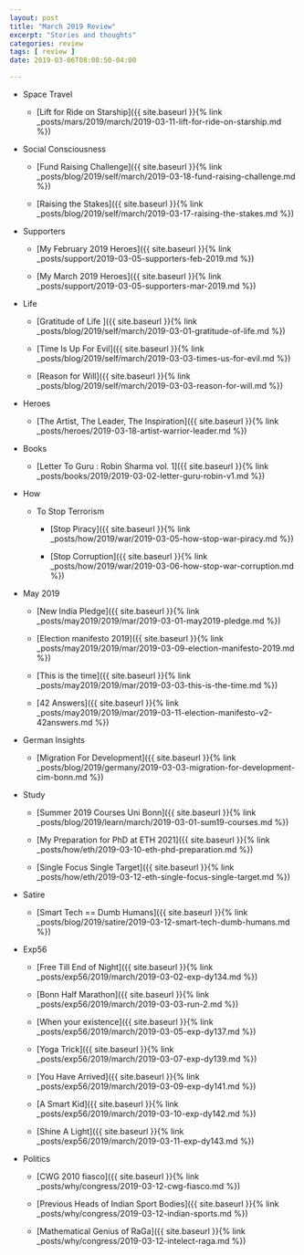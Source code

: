 ```yaml
---
layout: post
title: "March 2019 Review"
excerpt: "Stories and thoughts"
categories: review
tags: [ review ]
date: 2019-03-06T08:08:50-04:00

---
```


  * Space Travel

    * [Lift for Ride on Starship]({{ site.baseurl }}{% link _posts/mars/2019/march/2019-03-11-lift-for-ride-on-starship.md %})

  * Social Consciousness

    * [Fund Raising Challenge]({{ site.baseurl }}{% link  _posts/blog/2019/self/march/2019-03-18-fund-raising-challenge.md %})

    * [Raising the Stakes]({{ site.baseurl }}{% link  _posts/blog/2019/self/march/2019-03-17-raising-the-stakes.md %})

  * Supporters

    * [My February 2019 Heroes]({{ site.baseurl }}{% link _posts/support/2019-03-05-supporters-feb-2019.md %})

    * [My March 2019 Heroes]({{ site.baseurl }}{% link _posts/support/2019-03-05-supporters-mar-2019.md %})

  * Life

      * [Gratitude of Life ]({{ site.baseurl }}{% link _posts/blog/2019/self/march/2019-03-01-gratitude-of-life.md %})

      * [Time Is Up For Evil]({{ site.baseurl }}{% link _posts/blog/2019/self/march/2019-03-03-times-us-for-evil.md %})

      * [Reason for Will]({{ site.baseurl }}{% link _posts/blog/2019/self/march/2019-03-03-reason-for-will.md %})

  * Heroes
      * [The Artist, The Leader, The Inspiration]({{ site.baseurl }}{% link _posts/heroes/2019-03-18-artist-warrior-leader.md %})


  * Books
    * [Letter To Guru : Robin Sharma vol. 1]({{ site.baseurl }}{% link _posts/books/2019/2019-03-02-letter-guru-robin-v1.md %})

  * How
    * To Stop Terrorism
        * [Stop Piracy]({{ site.baseurl }}{% link _posts/how/2019/war/2019-03-05-how-stop-war-piracy.md %})

        * [Stop Corruption]({{ site.baseurl }}{% link _posts/how/2019/war/2019-03-06-how-stop-war-corruption.md %})

  * May 2019
    * [New India Pledge]({{ site.baseurl }}{% link _posts/may2019/2019/mar/2019-03-01-may2019-pledge.md  %})

    * [Election manifesto 2019]({{ site.baseurl }}{% link _posts/may2019/2019/mar/2019-03-09-election-manifesto-2019.md %})

    * [This is the time]({{ site.baseurl }}{% link _posts/may2019/2019/mar/2019-03-03-this-is-the-time.md %})

    * [42 Answers]({{ site.baseurl }}{% link _posts/may2019/2019/mar/2019-03-11-election-manifesto-v2-42answers.md %})

  * German Insights

     * [Migration For Development]({{ site.baseurl }}{% link _posts/blog/2019/germany/2019-03-03-migration-for-development-cim-bonn.md %})    

  * Study

    * [Summer 2019 Courses Uni Bonn]({{ site.baseurl }}{% link _posts/blog/2019/learn/march/2019-03-01-sum19-courses.md %})

    * [My Preparation for PhD at ETH 2021]({{ site.baseurl }}{% link _posts/how/eth/2019-03-10-eth-phd-preparation.md %})

    * [Single Focus Single Target]({{ site.baseurl }}{% link _posts/how/eth/2019-03-12-eth-single-focus-single-target.md %})


  * Satire

    * [Smart Tech == Dumb Humans]({{ site.baseurl }}{% link _posts/blog/2019/satire/2019-03-12-smart-tech-dumb-humans.md %})

  * Exp56
    * [Free Till End of Night]({{ site.baseurl }}{% link _posts/exp56/2019/march/2019-03-02-exp-dy134.md %})  

    * [Bonn Half Marathon]({{ site.baseurl }}{% link _posts/exp56/2019/march/2019-03-03-run-2.md %})  

    * [When your existence]({{ site.baseurl }}{% link _posts/exp56/2019/march/2019-03-05-exp-dy137.md %})

    * [Yoga Trick]({{ site.baseurl }}{% link  _posts/exp56/2019/march/2019-03-07-exp-dy139.md %})  

    * [You Have Arrived]({{ site.baseurl }}{% link  _posts/exp56/2019/march/2019-03-09-exp-dy141.md %})  

    * [A Smart Kid]({{ site.baseurl }}{% link _posts/exp56/2019/march/2019-03-10-exp-dy142.md %})  

    * [Shine A Light]({{ site.baseurl }}{% link _posts/exp56/2019/march/2019-03-11-exp-dy143.md %})

  * Politics
    * [CWG 2010 fiasco]({{ site.baseurl }}{% link _posts/why/congress/2019-03-12-cwg-fiasco.md %})

    * [Previous Heads of Indian Sport Bodies]({{ site.baseurl }}{% link _posts/why/congress/2019-03-12-indian-sports.md  %})

    * [Mathematical Genius of RaGa]({{ site.baseurl }}{% link _posts/why/congress/2019-03-12-intelect-raga.md %})
